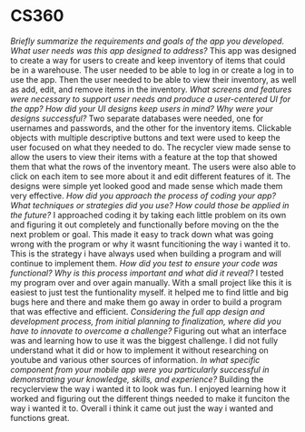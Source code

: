 # CS360

*Briefly summarize the requirements and goals of the app you developed. What user needs was this app designed to address?*
This app was designed to create a way for users to create and keep inventory of items that could be in a warehouse. The user needed to be able to log in or create a log in to use the app. Then the user needed to be able to view their inventory, as well as add, edit, and remove items in the inventory.
*What screens and features were necessary to support user needs and produce a user-centered UI for the app? How did your UI designs keep users in mind? Why were your designs successful?*
 Two separate databases were needed, one for usernames and passwords, and the other for the inventory items. Clickable objects with multiple descriptive buttons and text were used to keep the user focused on what they needed to do. The recycler view made sense to allow the users to view their items with a feature at the top that showed them that what the rows of the inventory meant. The users were also able to click on each item to see more about it and edit different features of it. The designs were simple yet looked good and made sense which made them very effective. 
*How did you approach the process of coding your app? What techniques or strategies did you use? How could those be applied in the future?*
I approached coding it by taking each little problem on its own and figuring it out completely and functionally before moving on the the next problem or goal. This made it easy to track down what was going wrong with the program or why it wasnt funcitioning the way i wanted it to. This is the strategy i have always used when building a program and will continue to implement them. 
*How did you test to ensure your code was functional? Why is this process important and what did it reveal?*
I tested my program over and over again manually. With a small project like this it is easiest to just test the funtionality myself. it helped me to find little and big bugs here and there and make them go away in order to build a program that was effective and efficient. 
*Considering the full app design and development process, from initial planning to finalization, where did you have to innovate to overcome a challenge?*
Figuring out what an interface was and learning how to use it was the biggest challenge. I did not fully understand what it did or how to implement it without researching on youtube and various other sources of information. 
*In what specific component from your mobile app were you particularly successful in demonstrating your knowledge, skills, and experience?*
Building the recyclerview the way i wanted it to look was fun. I enjoyed learning how it worked and figuring out the different things needed to make it funciton the way i wanted it to. Overall i think it came out just the way i wanted and functions great. 
